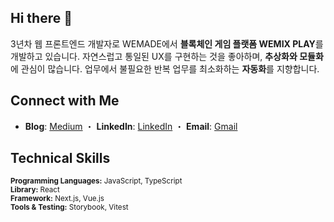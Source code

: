 ## Hi there 👋

3년차 웹 프론트엔드 개발자로 WEMADE에서 **블록체인 게임 플랫폼 WEMIX PLAY**를 개발하고 있습니다. 자연스럽고 통일된 UX를 구현하는 것을 좋아하며, **추상화와 모듈화**에 관심이 많습니다. 업무에서 불필요한 반복 업무를 최소화하는 **자동화**를 지향합니다.  

## Connect with Me  
- **Blog**: [Medium](#) ・ **LinkedIn**: [LinkedIn](#) ・ **Email**: [Gmail](#)  

## Technical Skills  
<sub>**Programming Languages:** JavaScript, TypeScript</sub>  
<sub>**Library:** React</sub>  
<sub>**Framework:** Next.js, Vue.js</sub>  
<sub>**Tools & Testing:** Storybook, Vitest</sub>  
